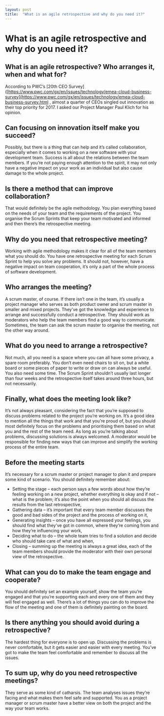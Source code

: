 ```yaml
---
layout: post
title:  "What is an agile retrospective and why do you need it?"
---
```


# What is an agile retrospective and why do you need it?
## What is an agile retrospective? Who arranges it, when and what for?

According to PWC’s [20th CEO Survey]([https://www.pwc.com/gx/en/issues/technology/emea-cloud-business-survey](https://www.pwc.com/gx/en/issues/technology/emea-cloud-business-survey.html , almost a quarter of CEOs singled out innovation as their top priority for 2017. I asked our Project Manager Paul Klich for his opinion.

## Can focusing on innovation itself make you succeed?

Possibly, but there is a thing that can help and it’s called collaboration, especially when it comes to working on a new software with your development team. Success is all about the relations between the team members. If you’re not paying enough attention to the spirit, it may not only have a negative impact on your work as an individual but also cause damage to the whole project.

## Is there a method that can improve collaboration?

That would definitely be the agile methodology. You plan everything based on the needs of your team and the requirements of the project. You organise the Scrum Sprints that keep your team motivated and informed and then there’s the retrospective meeting.

## Why do you need that retrospective meeting?

Working with agile methodology makes it clear for all of the team members what you should do. You have one retrospective meeting for each Scrum Sprint to help you solve any problems. It should not, however, have a negative impact on team cooperation, it’s only a part of the whole process of software development.

## Who arranges the meeting?

A scrum master, of course. If there isn’t one in the team, it’s usually a project manager who serves as both product owner and scrum master in smaller and mixed projects. They’ve got the knowledge and experience to arrange and successfully conduct a retrospective. They should work as moderators who help the team members find a good way to communicate. Sometimes, the team can ask the scrum master to organise the meeting, not the other way around.

## What do you need to arrange a retrospective?

Not much, all you need is a space where you can all have some privacy, a spare room preferably. You don’t even need chairs to sit on, but a white board or some pieces of paper to write or draw on can always be useful. You also need some time. The Scrum Sprint shouldn’t usually last longer than four weeks and the retrospective itself takes around three hours, but not necessarily.

## Finally, what does the meeting look like?

It’s not always pleasant, considering the fact that you’re supposed to discuss problems related to the project you’re working on. It’s a good idea to mention all the things that work and that you’re proud of, but you should most definitely focus on the problems and prioritising them based on what you and the rest of the team need. As long as you’re talking about problems, discussing solutions is always welcomed. A moderator would be responsible for finding new ways that can improve and simplify the working process of the entire team.

## Before the meeting starts

It’s necessary for a scrum master or project manager to plan it and prepare some kind of scenario. You should definitely remember about:

- Setting the stage – each person says a few words about how they’re feeling working on a new project, whether everything is okay and if not – what is the problem; it’s also the point when you should all discuss the results from the last retrospective,
- Gathering data – it’s important that every team member discusses the good and bad sides of the project and the process of working on it,
- Generating insights – once you have all expressed your feelings, you should find what they’ve got in common, where they’re coming from and how they’re influencing your work,
- Deciding what to do – the whole team tries to find a solution and decide who should take care of what and when,
- Closing – summing up the meeting is always a great idea, each of the team members should provide the moderator with their own personal view of the retrospective.

## What can you do to make the team engage and cooperate?

You should definitely set an example yourself, show the team you’re engaged and that you’re supporting each and every one of them and they will feel engaged as well. There’s a lot of things you can do to improve the flow of the meeting and one of them is definitely painting on the board.

## Is there anything you should avoid during a retrospective?

The hardest thing for everyone is to open up. Discussing the problems is never comfortable, but it gets easier and easier with every meeting. You’ve got to make the team feel comfortable and remember to discuss all the issues.

## To sum up, why do you need retrospective meetings?

They serve as some kind of catharsis. The team analyses issues they’re facing and what makes them feel safe and supported. You as a project manager or scrum master have a better view on both the project and the way your team works.
<!--stackedit_data:
eyJoaXN0b3J5IjpbLTUxMzg5MzU0XX0=
-->
